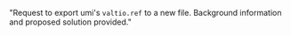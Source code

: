 "Request to export umi's `valtio.ref` to a new file. Background information and proposed solution provided."
